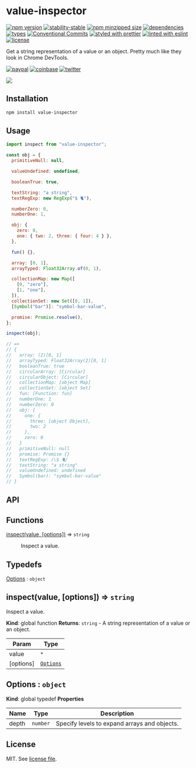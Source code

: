 # value-inspector

[![npm version](https://img.shields.io/npm/v/value-inspector)](https://www.npmjs.com/package/value-inspector)
[![stability-stable](https://img.shields.io/badge/stability-stable-green.svg)](https://www.npmjs.com/package/value-inspector)
[![npm minzipped size](https://img.shields.io/bundlephobia/minzip/value-inspector)](https://bundlephobia.com/package/value-inspector)
[![dependencies](https://img.shields.io/librariesio/release/npm/value-inspector)](https://github.com/dmnsgn/value-inspector/blob/main/package.json)
[![types](https://img.shields.io/npm/types/value-inspector)](https://github.com/microsoft/TypeScript)
[![Conventional Commits](https://img.shields.io/badge/Conventional%20Commits-1.0.0-fa6673.svg)](https://conventionalcommits.org)
[![styled with prettier](https://img.shields.io/badge/styled_with-Prettier-f8bc45.svg?logo=prettier)](https://github.com/prettier/prettier)
[![linted with eslint](https://img.shields.io/badge/linted_with-ES_Lint-4B32C3.svg?logo=eslint)](https://github.com/eslint/eslint)
[![license](https://img.shields.io/github/license/dmnsgn/value-inspector)](https://github.com/dmnsgn/value-inspector/blob/main/LICENSE.md)

Get a string representation of a value or an object. Pretty much like they look in Chrome DevTools.

[![paypal](https://img.shields.io/badge/donate-paypal-informational?logo=paypal)](https://paypal.me/dmnsgn)
[![coinbase](https://img.shields.io/badge/donate-coinbase-informational?logo=coinbase)](https://commerce.coinbase.com/checkout/56cbdf28-e323-48d8-9c98-7019e72c97f3)
[![twitter](https://img.shields.io/twitter/follow/dmnsgn?style=social)](https://twitter.com/dmnsgn)

![](https://raw.githubusercontent.com/dmnsgn/value-inspector/main/screenshot.gif)

## Installation

```bash
npm install value-inspector
```

## Usage

```js
import inspect from "value-inspector";

const obj = {
  primitiveNull: null,

  valueUndefined: undefined,

  booleanTrue: true,

  textString: "a string",
  textRegExp: new RegExp("$ 🐈"),

  numberZero: 0,
  numberOne: 1,

  obj: {
    zero: 0,
    one: { two: 2, three: { four: 4 } },
  },

  fun() {},

  array: [0, 1],
  arrayTyped: Float32Array.of(0, 1),

  collectionMap: new Map([
    [0, "zero"],
    [1, "one"],
  ]),
  collectionSet: new Set([0, 1]),
  [Symbol("bar")]: "symbol-bar-value",

  promise: Promise.resolve(),
};

inspect(obj);

// =>
// {
//   array: (2)[0, 1]
//   arrayTyped: Float32Array(2)[0, 1]
//   booleanTrue: true
//   circularArray: [Circular]
//   circularObject: [Circular]
//   collectionMap: [object Map]
//   collectionSet: [object Set]
//   fun: [Function: fun]
//   numberOne: 1
//   numberZero: 0
//   obj: {
//     one: {
//       three: [object Object],
//       two: 2
//     },
//     zero: 0
//   }
//   primitiveNull: null
//   promise: Promise {}
//   textRegExp: /\$ 🐈/
//   textString: "a string"
//   valueUndefined: undefined
//   Symbol(bar): "symbol-bar-value"
// }
```

## API

<!-- api-start -->

## Functions

<dl>
<dt><a href="#inspect">inspect(value, [options])</a> ⇒ <code>string</code></dt>
<dd><p>Inspect a value.</p>
</dd>
</dl>

## Typedefs

<dl>
<dt><a href="#Options">Options</a> : <code>object</code></dt>
<dd></dd>
</dl>

<a name="inspect"></a>

## inspect(value, [options]) ⇒ <code>string</code>

Inspect a value.

**Kind**: global function
**Returns**: <code>string</code> - A string representation of a value or an object.

| Param     | Type                             |
| --------- | -------------------------------- |
| value     | <code>\*</code>                  |
| [options] | [<code>Options</code>](#Options) |

<a name="Options"></a>

## Options : <code>object</code>

**Kind**: global typedef
**Properties**

| Name  | Type                | Description                                  |
| ----- | ------------------- | -------------------------------------------- |
| depth | <code>number</code> | Specify levels to expand arrays and objects. |

<!-- api-end -->

## License

MIT. See [license file](https://github.com/dmnsgn/value-inspector/blob/main/LICENSE.md).
